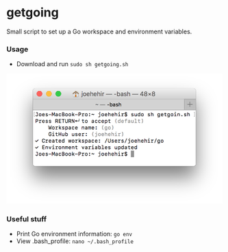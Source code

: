 # getgoing
Small script to set up a Go workspace and environment variables.

### Usage
* Download and run ```sudo sh getgoing.sh```

![Screenshot](screenshot.png?raw=true)

### Useful stuff
* Print Go environment information: ```go env```
* View .bash_profile: ```nano ~/.bash_profile```
